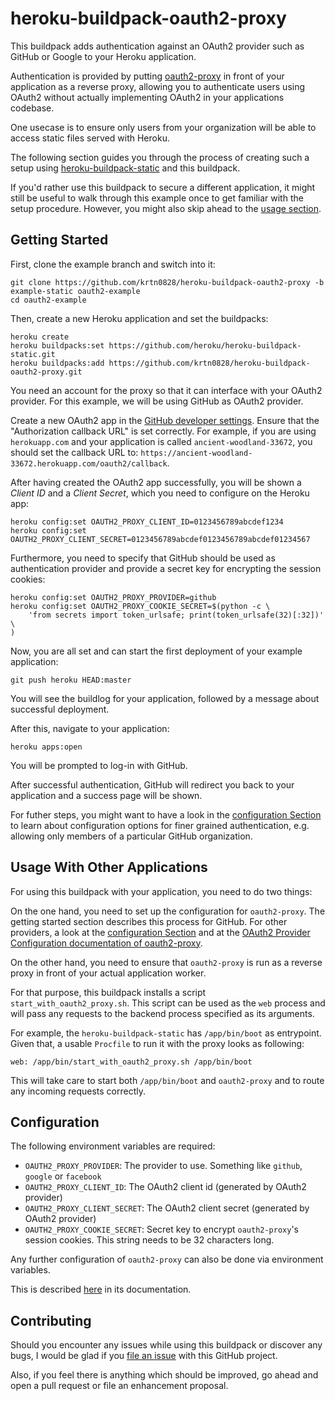 # heroku-buildpack-oauth2-proxy

This buildpack adds authentication against an OAuth2 provider such as
GitHub or Google to your Heroku application.

Authentication is provided by putting [oauth2-proxy](https://github.com/oauth2-proxy/oauth2-proxy)
in front of your application as a reverse proxy, allowing you to authenticate
users using OAuth2 without actually implementing OAuth2 in your applications
codebase.

One usecase is to ensure only users from your organization will be able to access static
files served with Heroku.

The following section guides you through the process of creating such a setup using
[heroku-buildpack-static](https://github.com/heroku/heroku-buildpack-static)
and this buildpack.

If you'd rather use this buildpack to secure a different application, it might still be
useful to walk through this example once to get familiar with the setup procedure. However,
you might also skip ahead to the [usage section](#usage-with-other-applications).

## Getting Started

First, clone the example branch and switch into it:

```console
git clone https://github.com/krtn0828/heroku-buildpack-oauth2-proxy -b example-static oauth2-example
cd oauth2-example
```

Then, create a new Heroku application and set the buildpacks:

```console
heroku create
heroku buildpacks:set https://github.com/heroku/heroku-buildpack-static.git
heroku buildpacks:add https://github.com/krtn0828/heroku-buildpack-oauth2-proxy.git
```

You need an account for the proxy so that it can interface with your OAuth2 provider.
For this example, we will be using GitHub as OAuth2 provider.

Create a new OAuth2 app in the [GitHub developer settings](https://github.com/settings/developers).
Ensure that the "Authorization callback URL" is set correctly. For example, if you are using
`herokuapp.com` and your application is called `ancient-woodland-33672`, you should set the
callback URL to: `https://ancient-woodland-33672.herokuapp.com/oauth2/callback`.

After having created the OAuth2 app successfully, you will be shown a _Client ID_ and a _Client Secret_,
which you need to configure on the Heroku app:

```console
heroku config:set OAUTH2_PROXY_CLIENT_ID=0123456789abcdef1234
heroku config:set OAUTH2_PROXY_CLIENT_SECRET=0123456789abcdef0123456789abcdef01234567
```

Furthermore, you need to specify that GitHub should be used as authentication provider
and provide a secret key for encrypting the session cookies:

```console
heroku config:set OAUTH2_PROXY_PROVIDER=github
heroku config:set OAUTH2_PROXY_COOKIE_SECRET=$(python -c \
    'from secrets import token_urlsafe; print(token_urlsafe(32)[:32])' \
)
```

Now, you are all set and can start the first deployment of your example application:

```console
git push heroku HEAD:master
```

You will see the buildlog for your application, followed by a message about successful
deployment.

After this, navigate to your application:

```console
heroku apps:open
```

You will be prompted to log-in with GitHub.

After successful authentication, GitHub will redirect you back to your application and a success
page will be shown.

For futher steps, you might want to have a look in the [configuration Section](#configuration) to
learn about configuration options for finer grained authentication, e.g. allowing only members
of a particular GitHub organization.

## Usage With Other Applications

For using this buildpack with your application, you need to do two things:

On the one hand, you need to set up the configuration for `oauth2-proxy`. The getting started section
describes this process for GitHub. For other providers, a look at the
[configuration Section](#configuration) and at the
[OAuth2 Provider Configuration documentation of oauth2-proxy](https://oauth2-proxy.github.io/oauth2-proxy/auth-configuration).

On the other hand, you need to ensure that `oauth2-proxy` is run as a reverse proxy in front
of your actual application worker.

For that purpose, this buildpack installs a script `start_with_oauth2_proxy.sh`. This script
can be used as the `web` process and will pass any requests to the backend process specified as
its arguments.

For example, the `heroku-buildpack-static` has `/app/bin/boot` as entrypoint. Given that,
a usable `Procfile` to run it with the proxy looks as following:

```console
web: /app/bin/start_with_oauth2_proxy.sh /app/bin/boot
```

This will take care to start both `/app/bin/boot` and `oauth2-proxy` and to route any incoming
requests correctly.

## Configuration

The following environment variables are required:

- `OAUTH2_PROXY_PROVIDER`: The provider to use. Something like `github`, `google` or `facebook`
- `OAUTH2_PROXY_CLIENT_ID`: The OAuth2 client id (generated by OAuth2 provider)
- `OAUTH2_PROXY_CLIENT_SECRET`: The OAuth2 client secret (generated by OAuth2 provider)
- `OAUTH2_PROXY_COOKIE_SECRET`: Secret key to encrypt `oauth2-proxy`'s session cookies. This string
  needs to be 32 characters long.

Any further configuration of `oauth2-proxy` can also be done via environment variables.

This is described [here](https://oauth2-proxy.github.io/oauth2-proxy/configuration#environment-variables)
in its documentation.

## Contributing

Should you encounter any issues while using this buildpack or discover any bugs, I would be glad if
you [file an issue](https://github.com/cfra/heroku-buildpack-oauth2-proxy/issues) with this GitHub project.

Also, if you feel there is anything which should be improved, go ahead and open a pull request or file an
enhancement proposal.
